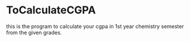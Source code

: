 # ToCalculateCGPA
this is the program to calculate your cgpa in 1st year chemistry semester from the given grades.
